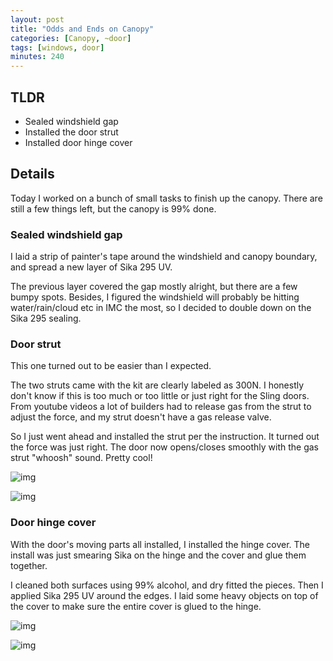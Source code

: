 ```yaml
---
layout: post
title: "Odds and Ends on Canopy"
categories: [Canopy, ~door]
tags: [windows, door]
minutes: 240
---
```


## TLDR

- Sealed windshield gap
- Installed the door strut
- Installed door hinge cover

## Details

Today I worked on a bunch of small tasks to finish up the canopy. There are still a few things left, but the canopy is 99% done.

### Sealed windshield gap

I laid a strip of painter's tape around the windshield and canopy boundary, and spread a new layer of Sika 295 UV.

The previous layer covered the gap mostly alright, but there are a few bumpy spots. Besides, I figured the windshield will probably be hitting water/rain/cloud etc in IMC the most, so I decided to double down on the Sika 295 sealing.

### Door strut

This one turned out to be easier than I expected.

The two struts came with the kit are clearly labeled as 300N. I honestly don't know if this is too much or too little or just right for the Sling doors. From youtube videos a lot of builders had to release gas from the strut to adjust the force, and my strut doesn't have a gas release valve.

So I just went ahead and installed the strut per the instruction. It turned out the force was just right. The door now opens/closes smoothly with the gas strut "whoosh" sound. Pretty cool!

![img](https://lh3.googleusercontent.com/pw/AP1GczPmxPuu-GOBHlfxND1J4O6v9WR8BOGwx9Vblex-ygn7qXg6F_QUGCagtJ-KYbeC0EUn0hL8Zm3YwniGnIWPHD1RoIej8T5plPKY6MRG8pqZwHQD1zFF5aGgWATEd-k-MXbv9bzgpHjwfZI6AtkQ6wcSbw=w657-h873-s-no-gm?authuser=0)

![img](https://lh3.googleusercontent.com/pw/AP1GczMgm3xdgR33oOzO_zMhsKH3FFFp2f_mLF-P9yZzckAII1zHmYjJBNkaVTJfHvyn73GUnjKhgOKMKssKdUeypMsFgGBElfudx5Hnp1SXk2urCGvF2W3ezZMYOwNYCgoZE-KSADDKiqss69hP-meWQwhIKg=w1159-h873-s-no-gm?authuser=0)

### Door hinge cover

With the door's moving parts all installed, I installed the hinge cover. The install was just smearing Sika on the hinge and the cover and glue them together.

I cleaned both surfaces using 99% alcohol, and dry fitted the pieces. Then I applied Sika 295 UV around the edges. I laid some heavy objects on top of the cover to make sure the entire cover is glued to the hinge.

![img](https://lh3.googleusercontent.com/pw/AP1GczP7UrAIs1oI_E5jf_8O1KDdNr-M5M2zdkNObtHD5BXF27D4CONWlZYViu6AQ6pKC01vr9oNchf8jYJ4ZMTYWVJ5Ev1b5aRhnpZjjOfIiILE3oUbuVGgAoQWUTA9Pgaixw64dcB9GUNPx5B-BZsM0jyBPQ=w1159-h873-s-no-gm?authuser=0)

![img](https://lh3.googleusercontent.com/pw/AP1GczM9VlnTz5g8jGF06ARke0LJCNfzIWuAJPj3ukmgsR0JdFLB_JBlb8Wi0CWFD041bLgeyCMYtv5nszDYhdCb7nnTKBkfrAy5zuG2UL_SQzSAus0TD2eumMmcNw9jCPVeMBvARCRL3YeY5fxPQCl2_AXZRQ=w1159-h873-s-no-gm?authuser=0)
